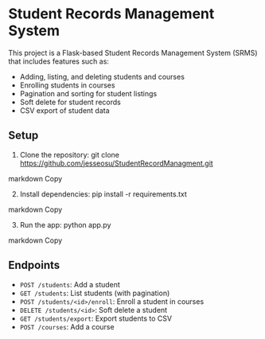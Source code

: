 # Student Records Management System

This project is a Flask-based Student Records Management System (SRMS) that includes features such as:

- Adding, listing, and deleting students and courses
- Enrolling students in courses
- Pagination and sorting for student listings
- Soft delete for student records
- CSV export of student data

## Setup

1. Clone the repository: 
git clone https://github.com/jesseosu/StudentRecordManagment.git

markdown
Copy

2. Install dependencies:
pip install -r requirements.txt

markdown
Copy

3. Run the app:
python app.py

markdown
Copy

## Endpoints

- `POST /students`: Add a student
- `GET /students`: List students (with pagination)
- `POST /students/<id>/enroll`: Enroll a student in courses
- `DELETE /students/<id>`: Soft delete a student
- `GET /students/export`: Export students to CSV
- `POST /courses`: Add a course
